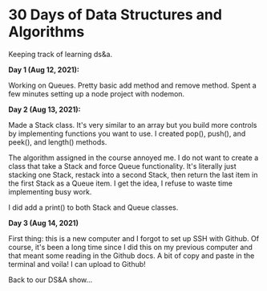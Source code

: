 # 30 Days of Data Structures and Algorithms
Keeping track of learning ds&a.  

**Day 1 (Aug 12, 2021):**  

Working on Queues. Pretty basic add method and remove method. Spent a few minutes setting up a node project with nodemon.

**Day 2 (Aug 13, 2021):**

Made a Stack class. It's very similar to an array but you build more controls by implementing functions you want to use. I created  pop(), push(), and peek(), and length() methods. 

The algorithm assigned in the course annoyed me. I do not want to create a class that take a Stack and force Queue functionality. It's literally just stacking one Stack, restack into a second Stack, then return the last item in the first Stack as a Queue item. I get the idea, I refuse to waste time implementing busy work. 

I did add a print() to both Stack and Queue classes.

**Day 3 (Aug 14, 2021)**

First thing: this is a new computer and I forgot to set up SSH with Github. Of course, it's been a long time since I did this on my previous computer and that meant some reading in the Github docs. A bit of copy and paste in the terminal and voila! I can upload to Github!

Back to our DS&A show...


